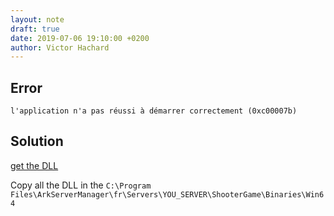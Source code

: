 ```yaml
---
layout: note
draft: true
date: 2019-07-06 19:10:00 +0200
author: Victor Hachard
---
```


## Error

```
l'application n'a pas réussi à démarrer correctement (0xc00007b)
```

## Solution

[get the DLL]({{site.baseurl}}/res/ark-server-error/ARK_DLL_SERVER.zip)

Copy all the DLL in the `C:\Program Files\ArkServerManager\fr\Servers\YOU_SERVER\ShooterGame\Binaries\Win64`
